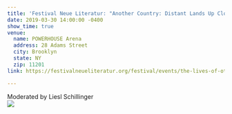 ```yaml
---
title: 'Festival Neue Literatur: "Another Country: Distant Lands Up Close and Personal"'
date: 2019-03-30 14:00:00 -0400
show_time: true
venue:
  name: POWERHOUSE Arena
  address: 28 Adams Street
  city: Brooklyn
  state: NY
  zip: 11201
link: https://festivalneueliteratur.org/festival/events/the-lives-of-others/

---
```

Moderated by Liesl Schillinger  
![](/uploads/FNL-Logo-2018.jpg)